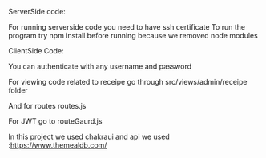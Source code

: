 ServerSide code:

For running serverside code you need to have ssh certificate 
To run the program try npm install before running because we removed node modules

ClientSide Code:

You can authenticate with any username and password

For viewing code related to receipe go through src/views/admin/receipe folder

And for routes routes.js

For JWT go to routeGaurd.js

In this project we used chakraui
and api we used :https://www.themealdb.com/
